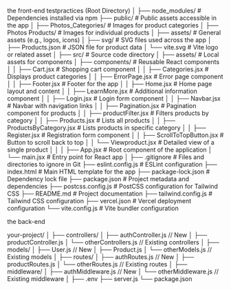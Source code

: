 
the front-end
testpractices (Root Directory)
│
├── node_modules/          # Dependencies installed via npm
├── public/                # Public assets accessible in the app
│   ├── Photos_Categories/  # Images for product categories
│   ├── Photos Products/    # Images for individual products
│   ├── assets/             # General assets (e.g., logos, icons)
│   ├── svg/                # SVG files used across the app
│   ├── Products.json       # JSON file for product data
│   └── vite.svg            # Vite logo or related asset
│
├── src/                    # Source code directory
│   ├── assets/             # Local assets for components
│   ├── components/         # Reusable React components
│   │   ├── Cart.jsx                # Shopping cart component
│   │   ├── Categories.jsx          # Displays product categories
│   │   ├── ErrorPage.jsx           # Error page component
│   │   ├── Footer.jsx              # Footer for the app
│   │   ├── Home.jsx                # Home page layout and content
│   │   ├── LearnMore.jsx           # Additional information component
│   │   ├── Login.jsx               # Login form component
│   │   ├── Navbar.jsx              # Navbar with navigation links
│   │   ├── Pagination.jsx          # Pagination component for products
│   │   ├── productFilter.jsx       # Filters products by category
│   │   ├── Products.jsx            # Lists all products
│   │   ├── ProductsByCategory.jsx  # Lists products in specific category
│   │   ├── Register.jsx            # Registration form component
│   │   ├── ScrollToTopButton.jsx   # Button to scroll back to top
│   │   └── Viewproduct.jsx         # Detailed view of a single product
│   │
│   ├── App.jsx              # Root component of the application
│   └── main.jsx             # Entry point for React app
│
├── .gitignore               # Files and directories to ignore in Git
├── eslint.config.js         # ESLint configuration
├── index.html               # Main HTML template for the app
├── package-lock.json        # Dependency lock file
├── package.json             # Project metadata and dependencies
├── postcss.config.js        # PostCSS configuration for Tailwind CSS
├── README.md                # Project documentation
├── tailwind.config.js       # Tailwind CSS configuration
├── vercel.json              # Vercel deployment configuration
└── vite.config.js           # Vite bundler configuration




the back-end

your-project/
│
├── controllers/
│   ├── authController.js         // New
│   ├── productController.js
│   └── otherControllers.js        // Existing controllers
│
├── models/
│   ├── User.js                   // New
│   ├── Product.js
│   └── otherModels.js            // Existing models
│
├── routes/
│   ├── authRoutes.js             // New
│   ├── productRoutes.js
│   └── otherRoutes.js            // Existing routes
│
├── middleware/
│   ├── authMiddleware.js          // New
│   └── otherMiddleware.js         // Existing middleware
│
├── .env
├── server.js
└── package.json
